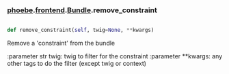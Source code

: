 ### [phoebe](phoebe.md).[frontend](phoebe.frontend.md).[Bundle](phoebe.frontend.Bundle.md).remove_constraint

```py

def remove_constraint(self, twig=None, **kwargs)

```



Remove a 'constraint' from the bundle

:parameter str twig: twig to filter for the constraint
:parameter **kwargs: any other tags to do the filter
    (except twig or context)

